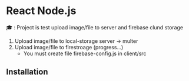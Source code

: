 # React Node.js

🎓 : Project is test upload image/file to server and firebase clund storage

1. Upload image/file to local-storage server -> multer
2. Upload image/file to firestroage (progress...)
    - You must create file firebase-config.js in client/src

## Installation
